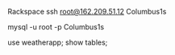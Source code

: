 Rackspace
ssh root@162.209.51.12
Columbus1s

mysql -u root -p
Columbus1s

use weatherapp;
show tables;
